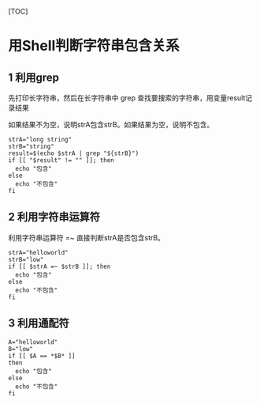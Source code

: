 [TOC]

# 用Shell判断字符串包含关系

## 1 利用grep

先打印长字符串，然后在长字符串中 grep 查找要搜索的字符串，用变量result记录结果

如果结果不为空，说明strA包含strB。如果结果为空，说明不包含。

```shell
strA="long string"
strB="string"
result=$(echo $strA | grep "${strB}")
if [[ "$result" != "" ]]; then
  echo "包含"
else
  echo "不包含"
fi
```

## 2 利用字符串运算符

利用字符串运算符 =~ 直接判断strA是否包含strB。

```shell
strA="helloworld"
strB="low"
if [[ $strA =~ $strB ]]; then
  echo "包含"
else
  echo "不包含"
fi
```

## 3 利用通配符

```shell
A="helloworld"
B="low"
if [[ $A == *$B* ]]
then
  echo "包含"
else
  echo "不包含"
fi
```

